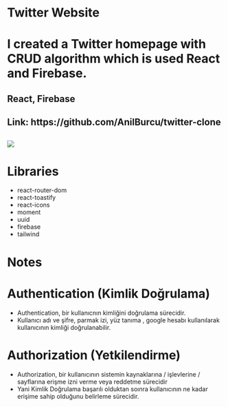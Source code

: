 <h1>Twitter Website<h1>

I created a Twitter homepage with CRUD algorithm which is used React and Firebase.

<h2>React, Firebase<h2>
<h2>Link: https://github.com/AnilBurcu/twitter-clone<h2>

![](Twitter-3.gif)

# Libraries

- react-router-dom
- react-toastify
- react-icons
- moment
- uuid
- firebase
- tailwind

# Notes

# Authentication (Kimlik Doğrulama)

- Authentication, bir kullanıcnın kimliğini doğrulama sürecidir.
- Kullanıcı adı ve şifre, parmak izi, yüz tanıma , google hesabı kullanılarak kullanıcının kimliği doğrulanabilir.

# Authorization (Yetkilendirme)

- Authorization, bir kullanıcının sistemin kaynaklarına / işlevlerine / sayflarına erişme izni verme veya reddetme sürecidir
- Yani Kimlik Doğrulama başarılı olduktan soınra kullanıcının ne kadar erişime sahip olduğunu belirleme sürecidir.
